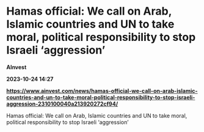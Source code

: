 # Hamas official: We call on Arab, Islamic countries and UN to take moral, political responsibility to stop Israeli ‘aggression’
**AInvest**

**2023-10-24 14:27**

**https://www.ainvest.com/news/hamas-official-we-call-on-arab-islamic-countries-and-un-to-take-moral-political-responsibility-to-stop-israeli-aggression-2310100040a213920272cf94/**

Hamas official: We call on Arab, Islamic countries and UN to take moral, political responsibility to stop Israeli ‘aggression’